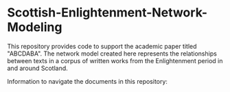 # Scottish-Enlightenment-Network-Modeling
This repository provides code to support the academic paper titled "ABCDABA". The network model created here represents the relationships between texts in a corpus of written works from the Enlightenment period in and around Scotland.

Information to navigate the documents in this repository:
